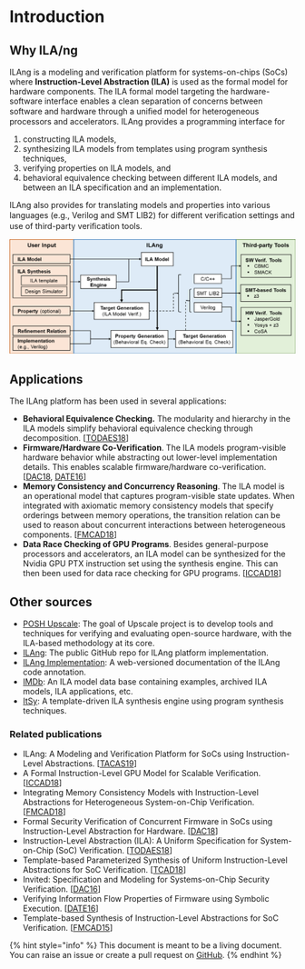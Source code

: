 # Introduction

## Why ILA/ng

ILAng is a modeling and verification platform for systems-on-chips \(SoCs\) where **Instruction-Level Abstraction \(ILA\)** is used as the formal model for hardware components. The ILA formal model targeting the hardware-software interface enables a clean separation of concerns between software and hardware through a uniﬁed model for heterogeneous processors and accelerators. ILAng provides a programming interface for 

1. constructing ILA models,
2. synthesizing ILA models from templates using program synthesis techniques,
3. verifying properties on ILA models, and
4. behavioral equivalence checking between different ILA models, and between an ILA specification and an implementation.

ILAng also provides for translating models and properties into various languages \(e.g., Verilog and SMT LIB2\) for diﬀerent veriﬁcation settings and use of third-party veriﬁcation tools.

![ILAng Architecture](.gitbook/assets/ilang-arch.png)

## Applications

The ILAng platform has been used in several applications:

* **Behavioral Equivalence Checking.** The modularity and hierarchy in the ILA models simplify behavioral equivalence checking through decomposition. \[[TODAES18](https://bo-yuan-huang.github.io/ILAng/papers/todaes18.pdf)\] 
* **Firmware/Hardware Co-Verification**. The ILA models program-visible hardware behavior while abstracting out lower-level implementation details. This enables scalable firmware/hardware co-verification. \[[DAC18](https://bo-yuan-huang.github.io/ILAng/papers/dac18.pdf), [DATE16](https://bo-yuan-huang.github.io/ILAng/papers/date16.pdf)\]
* **Memory Consistency and Concurrency Reasoning**. The ILA model is an operational model that captures program-visible state updates. When integrated with axiomatic memory consistency models that specify orderings between memory operations, the transition relation can be used to reason about concurrent interactions between heterogeneous components. \[[FMCAD18](https://bo-yuan-huang.github.io/ILAng/papers/fmcad18.pdf)\]
* **Data Race Checking of GPU Programs**. Besides general-purpose processors and accelerators, an ILA model can be synthesized for the Nvidia GPU PTX instruction set using the synthesis engine. This can then been used for data race checking for GPU programs. \[[ICCAD18](https://bo-yuan-huang.github.io/ILAng/papers/iccad18.pdf)\]

## Other sources

* [POSH Upscale](https://upscale.stanford.edu/): The goal of Upscale project is to develop tools and techniques for verifying and evaluating open-source hardware, with the ILA-based methodology at its core.
* [ILAng](https://github.com/Bo-Yuan-Huang/ILAng): The public GitHub repo for ILAng platform implementation. 
* [ILAng Implementation](https://bo-yuan-huang.github.io/ILAng/doxygen-html/namespaceilang.html): A web-versioned documentation of the ILAng code annotation. 
* [IMDb](https://github.com/PrincetonUniversity/IMDb): An ILA model data base containing examples, archived ILA models, ILA applications, etc.
* [ItSy](https://github.com/PrincetonUniversity/ItSy): A template-driven ILA synthesis engine using program synthesis techniques.

### Related publications

* ILAng: A Modeling and Verification Platform for SoCs using Instruction-Level Abstractions. \[[TACAS19](/files/tacas19.pdf)\]
* A Formal Instruction-Level GPU Model for Scalable Verification. \[[ICCAD18](https://bo-yuan-huang.github.io/ILAng/papers/iccad18.pdf)\]
* Integrating Memory Consistency Models with Instruction-Level Abstractions for Heterogeneous System-on-Chip Verification. \[[FMCAD18](https://bo-yuan-huang.github.io/ILAng/papers/fmcad18.pdf)\]
* Formal Security Verification of Concurrent Firmware in SoCs using Instruction-Level Abstraction for Hardware. \[[DAC18](https://bo-yuan-huang.github.io/ILAng/papers/dac18.pdf)\]
* Instruction-Level Abstraction \(ILA\): A Uniform Specification for System-on-Chip \(SoC\) Verification. \[[TODAES18](https://bo-yuan-huang.github.io/ILAng/papers/todaes18.pdf)\]
* Template-based Parameterized Synthesis of Uniform Instruction-Level Abstractions for SoC Verification. \[[TCAD18](https://bo-yuan-huang.github.io/ILAng/papers/tcad18.pdf)\]
* Invited: Specification and Modeling for Systems-on-Chip Security Verification. \[[DAC16](https://bo-yuan-huang.github.io/ILAng/papers/dac16.pdf)\]
* Verifying Information Flow Properties of Firmware using Symbolic Execution. \[[DATE16](https://bo-yuan-huang.github.io/ILAng/papers/date16.pdf)\]
* Template-based Synthesis of Instruction-Level Abstractions for SoC Verification. \[[FMCAD15](https://bo-yuan-huang.github.io/ILAng/papers/fmcad15.pdf)\]

{% hint style="info" %}
This document is meant to be a living document. You can raise an issue or create a pull request on [GitHub](https://github.com/Bo-Yuan-Huang/ILAng-Doc).
{% endhint %}

